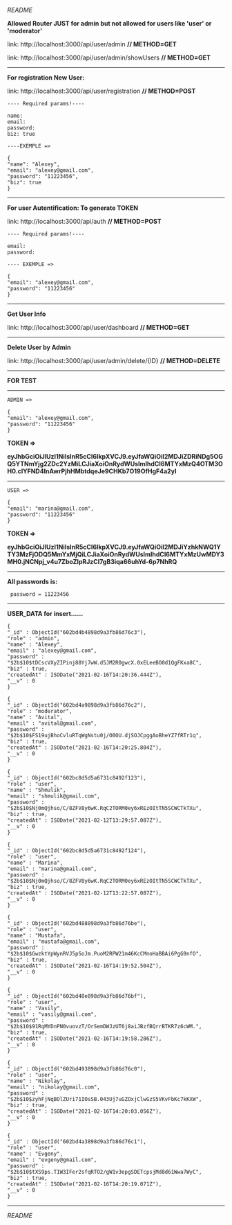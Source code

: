 *README*

<b>Allowed Router JUST for admin but not allowed for users like 'user' or 'moderator'</b>

link:  http://localhost:3000/api/user/admin   <b> //  METHOD=GET </b>

link:  http://localhost:3000/api/user/admin/showUsers   <b> //   METHOD=GET </b>

***************************************************************************

<b>For registration New User:</b>

link: http://localhost:3000/api/user/registration   <b> //  METHOD=POST </b>

    ---- Required params!----

    name:
    email:
    password:
    biz: true

    ----EXEMPLE =>
  
    {  
    "name": "Alexey",
    "email": "alexey@gmail.com",
    "password": "11223456",
    "biz": true
    }

***************************************************************************

<b>For user Autentification:
To generate TOKEN </b>

link: http://localhost:3000/api/auth   <b> //  METHOD=POST </b>

    ---- Required params!----

    email:
    password:

    ---- EXEMPLE =>

    {   
    "email": "alexey@gmail.com",
    "password": "11223456"
    }

***************************************************************************

<b>Get User Info</b>

link: http://localhost:3000/api/user/dashboard   <b> //  METHOD=GET </b>

****************************************************************************

<b>Delete User by Admin</b>

link: http://localhost:3000/api/user/admin/delete/{ID}    <b> // METHOD=DELETE </b>

****************************************************************************

<b>FOR TEST</b>

*********************************************

    ADMIN =>

    {
    "email": "alexey@gmail.com",
    "password": "11223456"
    }


<b>TOKEN => 

eyJhbGciOiJIUzI1NiIsInR5cCI6IkpXVCJ9.eyJfaWQiOiI2MDJiZDRiNDg5OGQ5YTNmYjg2ZDc2YzMiLCJiaXoiOnRydWUsImlhdCI6MTYxMzQ4OTM3OH0.clYFND4InAwrPjhHMbtdqeJe9CHKb7O19OfHgF4a2yI </b>

*********************************************

    USER =>

    {   
    "email": "marina@gmail.com",
    "password": "11223456"
    }

<b>TOKEN =>

eyJhbGciOiJIUzI1NiIsInR5cCI6IkpXVCJ9.eyJfaWQiOiI2MDJiYzhkNWQ1YTY3MzFjODQ5MmYxMjQiLCJiaXoiOnRydWUsImlhdCI6MTYxMzUwMDY3MH0.jNCNpj_v4u7ZboZlpRJzCI7gB3iqa66uhYd-6p7NhRQ</b>

********************************************

<b>All passwords is: </b>

     password = 11223456

****************************************************

<b>USER_DATA for insert......</b>

    {
    "_id" : ObjectId("602bd4b4898d9a3fb86d76c3"),
    "role" : "admin",
    "name" : "Alexey",
    "email" : "alexey@gmail.com",
    "password" : "$2b$10$tDCscVXyZIPinj88Yj7wW.d5JM2R0gwcX.0xELeeBO0d1QgFKxa8C",
    "biz" : true,
    "createdAt" : ISODate("2021-02-16T14:20:36.444Z"),
    "__v" : 0
    }

    {
    "_id" : ObjectId("602bd4a9898d9a3fb86d76c2"),
    "role" : "moderator",
    "name" : "Avital",
    "email" : "avital@gmail.com",
    "password" : "$2b$10$FS19ujBhoCvluRTqWgNstu0j/O0OU.djSOJCpggAoBheYZ7fRTr1q",
    "biz" : true,
    "createdAt" : ISODate("2021-02-16T14:20:25.804Z"),
    "__v" : 0
    }

    {
    "_id" : ObjectId("602bc8d5d5a6731c8492f123"),
    "role" : "user",
    "name" : "Shmulik",
    "email" : "shmulik@gmail.com",
    "password" : "$2b$10$Nj0mQjhso/C/8ZFV8y6wK.RqC2TORM0ey6xREzOItTN5SCWCTkTXu",
    "biz" : true,
    "createdAt" : ISODate("2021-02-12T13:29:57.087Z"),
    "__v" : 0
    }

    {
    "_id" : ObjectId("602bc8d5d5a6731c8492f124"),
    "role" : "user",
    "name" : "Marina",
    "email" : "marina@gmail.com",
    "password" : "$2b$10$Nj0mQjhso/C/8ZFV8y6wK.RqC2TORM0ey6xREzOItTN5SCWCTkTXu",
    "biz" : true,
    "createdAt" : ISODate("2021-02-12T13:22:57.087Z"),
    "__v" : 0
    }

    {
    "_id" : ObjectId("602bd488898d9a3fb86d76be"),
    "role" : "user",
    "name" : "Mustafa",
    "email" : "mustafa@gmail.com",
    "password" : "$2b$10$GwzktYpWynRVJ5pSoJm.PuoM2RPW21m46KcCMnoHaBBAi6PgG9nfO",
    "biz" : true,
    "createdAt" : ISODate("2021-02-16T14:19:52.504Z"),
    "__v" : 0
    }

    {
    "_id" : ObjectId("602bd48e898d9a3fb86d76bf"),
    "role" : "user",
    "name" : "Vasily",
    "email" : "vasily@gmail.com",
    "password" : "$2b$10$91RqMYDnPN0vuovzT/OrSemDWJzUT6j8aiJBzfBQrrBTKR7z6cWM.",
    "biz" : true,
    "createdAt" : ISODate("2021-02-16T14:19:58.286Z"),
    "__v" : 0
    }

    {
    "_id" : ObjectId("602bd493898d9a3fb86d76c0"),
    "role" : "user",
    "name" : "Nikolay",
    "email" : "nikolay@gmail.com",
    "password" : "$2b$10$zyhFjNqBOlZUri71IOsSB.043Uj7uGZOxjClwGzS5VKvFbKc7kKXW",
    "biz" : true,
    "createdAt" : ISODate("2021-02-16T14:20:03.056Z"),
    "__v" : 0
    }

    {
    "_id" : ObjectId("602bd4a3898d9a3fb86d76c1"),
    "role" : "user",
    "name" : "Evgeny",
    "email" : "evgeny@gmail.com",
    "password" : "$2b$10$tXS9ps.T1W3IFer2sfqRTO2/gW1v3epgSDETcpsjMd8d61Wwa7WyC",
    "biz" : true,
    "createdAt" : ISODate("2021-02-16T14:20:19.071Z"),
    "__v" : 0
    }

************************************************************************

*README*
